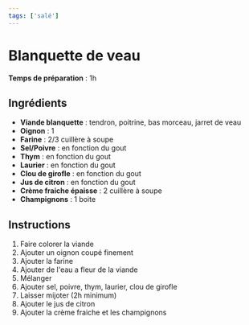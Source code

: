 ```yaml
---
tags: ['salé']
---
```


# Blanquette de veau

**Temps de préparation** : 1h

<TagLinks />

## Ingrédients

- **Viande blanquette** : tendron, poitrine, bas morceau, jarret de veau
- **Oignon** : 1
- **Farine** : 2/3 cuillère à soupe
- **Sel/Poivre** : en fonction du gout
- **Thym** : en fonction du gout
- **Laurier** : en fonction du gout
- **Clou de girofle** : en fonction du gout
- **Jus de citron** : en fonction du gout
- **Crème fraiche épaisse** : 2 cuillère à soupe
- **Champignons** : 1 boite

## Instructions

1. Faire colorer la viande
2. Ajouter un oignon coupé finement
3. Ajouter la farine
4. Ajouter de l'eau a fleur de la viande
5. Mélanger
6. Ajouter sel, poivre, thym, laurier, clou de girofle
7. Laisser mijoter (2h minimum)
8. Ajouter le jus de citron
9. Ajouter la crème fraiche et les champignons